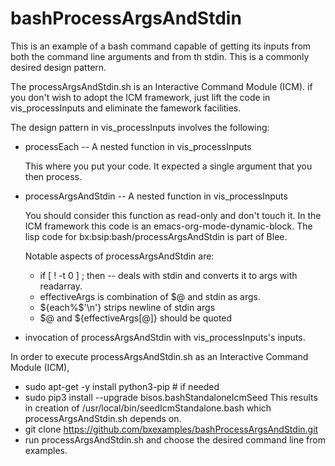 # bashProcessArgsAndStdin

This is an example of a bash command capable of getting its inputs from 
both the command line arguments and from th stdin. This is a commonly desired 
design pattern.

The processArgsAndStdin.sh is an Interactive Command Module (ICM).
if you don't wish to adopt the ICM framework, just lift the code 
in vis_processInputs and eliminate the famework facilities.

The design pattern in vis_processInputs involves the following:

- processEach -- A nested function in vis_processInputs

	This where you put your code.
	It expected a single argument that you then process.
	
- processArgsAndStdin -- A nested function in vis_processInputs

    You should consider this function as read-only and don't touch it.
	In the ICM framework this code is an emacs-org-mode-dynamic-block.
	The lisp code for bx:bsip:bash/processArgsAndStdin  is part of Blee.
	
	Notable aspects of processArgsAndStdin are:
	
	* if [ ! -t 0 ] ; then -- deals with stdin and converts it to args with readarray.
	* effectiveArgs is combination of $@ and stdin as args.
    * ${each%$'\n'} strips newline of stdin args
    * $@ and ${effectiveArgs[@]} should be quoted
	
- invocation of processArgsAndStdin with vis_processInputs's inputs.

In order to execute processArgsAndStdin.sh as an Interactive Command Module (ICM),

- sudo apt-get -y install python3-pip  # if needed
- sudo pip3 install --upgrade bisos.bashStandaloneIcmSeed
  This results in creation of /usr/local/bin/seedIcmStandalone.bash
  which processArgsAndStdin.sh depends on.
- git clone https://github.com/bxexamples/bashProcessArgsAndStdin.git
- run processArgsAndStdin.sh and choose the desired command line from examples.


  
